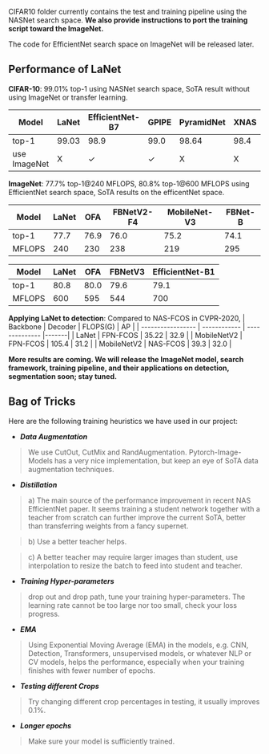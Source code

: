 CIFAR10 folder currently contains the test and training pipeline using the NASNet search space. 
<b>We also provide instructions to port the training script toward the ImageNet.</b>

The code for EfficientNet search space on ImageNet will be released later.

## Performance of LaNet
**CIFAR-10**: 99.01% top-1 using NASNet search space, SoTA result without using ImageNet or transfer learning.

|     Model      | LaNet      | EfficientNet-B7       | GPIPE                 | PyramidNet      | XNAS           |
| -------------- | ---------- | ---------             | ----------            | --------------  | -------------- |
| top-1          | 99.03      | 98.9                  | 99.0                  | 98.64           | 98.4           |
| use ImageNet   | X          | <span>&#10003;</span> | <span>&#10003;</span> | X               | X              |


**ImageNet**: 77.7% top-1@240 MFLOPS, 80.8% top-1@600 MFLOPS using EfficientNet search space, SoTA results on the efficentNet space.


|     Model      | LaNet      | OFA       | FBNetV2-F4 | MobileNet-V3    | FBNet-B        |
| -------------- | ---------- | --------- | ---------- | --------------  | -------------- |
| top-1          | 77.7       | 76.9      | 76.0       | 75.2            | 74.1           |
| MFLOPS         | 240        | 230       | 238        | 219             | 295            |

|     Model      | LaNet      | OFA       | FBNetV3    | EfficientNet-B1|
| -------------- | ---------- | --------- |  -----------| -------------- |
| top-1          | 80.8       | 80.0      |  79.6       | 79.1           |
| MFLOPS         | 600        | 595       |  544        | 700            |


**Applying LaNet to detection**: Compared to NAS-FCOS in CVPR-2020,
|     Backbone      | Decoder      | FLOPS(G)       | AP    |
| ----------------- | ------------ | -------------- |-------|
|     LaNet         | FPN-FCOS     | 35.22          | 32.9  |
|     MobileNetV2   | FPN-FCOS     | 105.4          | 31.2  |
|     MobileNetV2   | NAS-FCOS     | 39.3           | 32.0  |

<b>More results are coming. We will release the ImageNet model, search framework, training pipeline, and their applications on detection, segmentation soon; stay tuned.</b>



## Bag of Tricks
Here are the following training heuristics we have used in our project:

- ***Data Augmentation*** 
> We use CutOut, CutMix and RandAugmentation. Pytorch-Image-Models has a very nice implementation, but keep an eye of SoTA data augmentation techniques.

- ***Distillation*** 

>a) The main source of the performance improvement in recent NAS EfficientNet paper.
It seems training a student network together with a teacher from scratch can further improve the current SoTA, 
better than transferring weights from a fancy supernet. 

>b) Use a better teacher helps.

>c) A better teacher may require larger images than student, use interpolation to resize the batch to feed into student and teacher.

- ***Training Hyper-parameters***
> drop out and drop path, tune your training hyper-parameters. The learning rate cannot be too large nor too small, check your loss progress.  

- ***EMA***
> Using Exponential Moving Average (EMA) in the models, e.g. CNN, Detection, Transformers, unsupervised models, or whatever NLP or CV models, helps the performance, especially when your training finishes with fewer number of epochs.

- ***Testing different Crops***
> Try changing different crop percentages in testing, it usually improves 0.1%.

- ***Longer epochs***
> Make sure your model is sufficiently trained.

